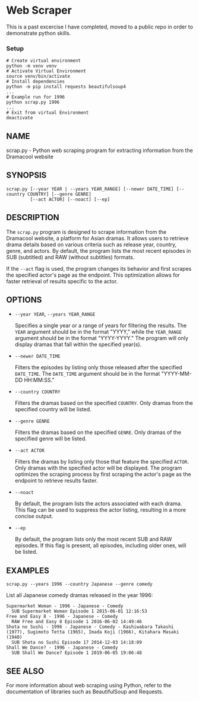 # Web Scraper

This is a past excercise I have completed, moved to a public repo in order to demonstrate python skills.

### Setup

```
# Create virtual environment
python -m venv venv
# Activate Virtual Environment
source venv/bin/activate
# Install dependencies
python -m pip install requests beautifulsoup4
...
# Example run for 1996
python scrap.py 1996
...
# Exit from virtual Environment
deactivate
```

## NAME

scrap.py - Python web scraping program for extracting information from the Dramacool website

## SYNOPSIS

```
scrap.py [--year YEAR | --years YEAR_RANGE] [--newer DATE_TIME] [--country COUNTRY] [--genre GENRE]
         [--act ACTOR] [--noact] [--ep]
```

## DESCRIPTION

The `scrap.py` program is designed to scrape information from the Dramacool website, a platform for Asian dramas. It allows users to retrieve drama details based on various criteria such as release year, country, genre, and actors. By default, the program lists the most recent episodes in SUB (subtitled) and RAW (without subtitles) formats.

If the `--act` flag is used, the program changes its behavior and first scrapes the specified actor's page as the endpoint. This optimization allows for faster retrieval of results specific to the actor.

## OPTIONS

* `--year YEAR`, `--years YEAR_RANGE`

  Specifies a single year or a range of years for filtering the results. The `YEAR` argument should be in the format "YYYY," while the `YEAR_RANGE` argument should be in the format "YYYY-YYYY." The program will only display dramas that fall within the specified year(s).

* `--newer DATE_TIME`

  Filters the episodes by listing only those released after the specified `DATE_TIME`. The `DATE_TIME` argument should be in the format "YYYY-MM-DD HH:MM:SS."

* `--country COUNTRY`

  Filters the dramas based on the specified `COUNTRY`. Only dramas from the specified country will be listed.

* `--genre GENRE`

  Filters the dramas based on the specified `GENRE`. Only dramas of the specified genre will be listed.

* `--act ACTOR`

  Filters the dramas by listing only those that feature the specified `ACTOR`. Only dramas with the specified actor will be displayed. The program optimizes the scraping process by first scraping the actor's page as the endpoint to retrieve results faster.

* `--noact`

  By default, the program lists the actors associated with each drama. This flag can be used to suppress the actor listing, resulting in a more concise output.

* `--ep`

  By default, the program lists only the most recent SUB and RAW episodes. If this flag is present, all episodes, including older ones, will be listed.

## EXAMPLES

```
scrap.py --years 1996 --country Japanese --genre comedy
```

List all Japanese comedy dramas released in the year 1996:

```
Supermarket Woman - 1996 - Japanese - Comedy
  SUB Supermarket Woman Episode 1 2015-06-01 12:16:53
Free and Easy 8 - 1996 - Japanese - Comedy
  RAW Free and Easy 8 Episode 1 2016-06-02 14:49:46
Shota no Sushi - 1996 - Japanese - Comedy - Kashiwabara Takashi (1977), Sugimoto Tetta (1965), Imada Koji (1966), Kitahara Masaki (1940)
  SUB Shota no Sushi Episode 17 2014-12-03 14:18:09
Shall We Dance? - 1996 - Japanese - Comedy
  SUB Shall We Dance? Episode 1 2019-06-05 19:06:48
```

## SEE ALSO

For more information about web scraping using Python, refer to the documentation of libraries such as BeautifulSoup and Requests.
